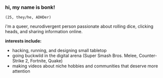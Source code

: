 ### hi, my name is bonk! 
`(25, they/he, ADHDer)`

i'm a queer, neurodivergent person passionate about rolling dice, clicking heads, and sharing information online. 

**interests include:**

- hacking, running, and designing small tabletop
- going buckwild in the digital arena (Super Smash Bros. Melee, Counter-Strike 2, Fortnite, Quake)
- making videos about niche hobbies and communities that deserve more attention
